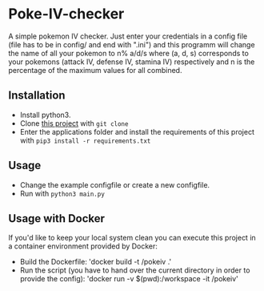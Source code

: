 # Poke-IV-checker

A simple pokemon IV checker. Just enter your credentials
in a config file (file has to be in config/ and end with ".ini")
and this programm will change the name of all your pokemon to
n% a/d/s where (a, d, s) corresponds to your pokemons 
(attack IV, defense IV, stamina IV) respectively and n is the percentage
of the maximum values for all combined.

## Installation
- Install python3.
- Clone [this project](https://github.com/alskgj/Poke-IV-checker.git) with `git clone`
- Enter the applications folder and install the requirements of this project with `pip3 install -r requirements.txt`

## Usage
- Change the example configfile or create a new configfile.
- Run with `python3 main.py`

## Usage with Docker
If you'd like to keep your local system clean you can execute this
project in a container environment provided by Docker:

- Build the Dockerfile: 'docker build -t <myname>/pokeiv .'
- Run the script (you have to hand over the current directory in order to provide the config): 'docker run -v $(pwd):/workspace -it <myname>/pokeiv'

